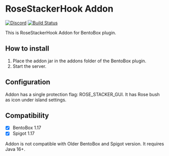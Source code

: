 # RoseStackerHook Addon
[![Discord](https://img.shields.io/discord/272499714048524288.svg?logo=discord)](https://discord.bentobox.world)
[![Build Status](https://ci.codemc.io/buildStatus/icon?job=BONNePlayground/DragonFights)](https://ci.codemc.io/job/BONNePlayground/job/RoseStackerHook/)

This is RoseStackerHook Addon for BentoBox plugin.  

## How to install

1. Place the addon jar in the addons folder of the BentoBox plugin.
2. Start the server.

## Configuration

Addon has a single protection flag: ROSE_STACKER_GUI. It has Rose bush as icon under island settings.

## Compatibility

- [x] BentoBox 1.17
- [x] Spigot 1.17

Addon is not compatible with Older BentoBox and Spigot version. It requires Java 16+.